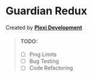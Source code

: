# Guardian Redux

Created by [**Plexi Development**](https://discord.gg/plexidev)

> #### TODO:
> - [ ] Ping Limits
> - [ ] Bug Testing
> - [ ] Code Refactoring
